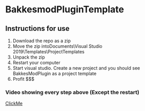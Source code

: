 # BakkesmodPluginTemplate

## Instructions for use
 1. Download the repo as a zip 
 2. Move the zip intoDocuments\Visual Studio 2019\Templates\ProjectTemplates
 3. Unpack the zip 
 4. Restart your computer
 5. Start visual studio. Create a new project and you should see BakkesModPlugin as a project template
 6. Profit $$$

### Video showing every step above (Except the restart)
[ClickMe](https://youtu.be/Pd3Sa5VWEmc)
